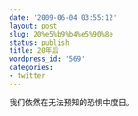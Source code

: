 ```yaml
---
date: '2009-06-04 03:55:12'
layout: post
slug: 20%e5%b9%b4%e5%90%8e
status: publish
title: 20年后
wordpress_id: '569'
categories:
- twitter
---
```


我们依然在无法预知的恐惧中度日。
